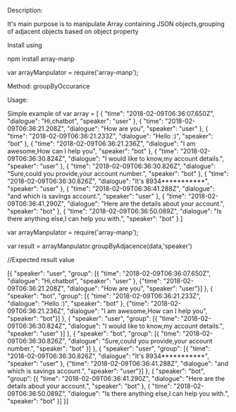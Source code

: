 Description:

It's main purpose is to manipulate Array containing JSON objects,grouping of adjacent objects based on object property

Install using

npm install array-manp

var arrayManpulator = require('array-manp');

Method:
groupByOccurance

Usage:

Simple example of
var array = [
                {
                    "time": "2018-02-09T06:36:07.650Z",
                    "dialogue": "Hi,chatbot",
                    "speaker": "user"
                },
                {
                    "time": "2018-02-09T06:36:21.208Z",
                    "dialogue": "How are you",
                    "speaker": "user"
                },
                {
                    "time": "2018-02-09T06:36:21.233Z",
                    "dialogue": "Hello :)",
                    "speaker": "bot"
                },
                {
                    "time": "2018-02-09T06:36:21.236Z",
                    "dialogue": "I am awesome,How can I help you",
                    "speaker": "bot"
                },
                {
                    "time": "2018-02-09T06:36:30.824Z",
                    "dialogue": "I would like to know,my account details.",
                    "speaker": "user"
                },
                {
                    "time": "2018-02-09T06:36:30.826Z",
                    "dialogue": "Sure,could you provide,your account number.",
                    "speaker": "bot"
                },
                {
                    "time": "2018-02-09T06:36:30.826Z",
                    "dialogue": "It's 8934***********",
                    "speaker": "user"
                },
                {
                    "time": "2018-02-09T06:36:41.288Z",
                    "dialogue": "and which is savings account.",
                    "speaker": "user"
                },
                {
                    "time": "2018-02-09T06:36:41.290Z",
                    "dialogue": "Here are the details about your account.",
                    "speaker": "bot"
                },
                {
                    "time": "2018-02-09T06:36:50.089Z",
                    "dialogue": "Is there anything else,I can help you with.",
                    "speaker": "bot"
                }
            ]

var arrayManpulator = require('array-manp');

var result = arrayManpulator.groupByAdjacence(data,'speaker')

//Expected result value

 [{
    "speaker": "user",
    "group": [{
        "time": "2018-02-09T06:36:07.650Z",
        "dialogue": "Hi,chatbot",
        "speaker": "user"
    }, {"time": "2018-02-09T06:36:21.208Z", "dialogue": "How are you", "speaker": "user"}]
}, {
    "speaker": "bot",
    "group": [{
        "time": "2018-02-09T06:36:21.233Z",
        "dialogue": "Hello :)",
        "speaker": "bot"
    }, {"time": "2018-02-09T06:36:21.236Z", "dialogue": "I am awesome,How can I help you", "speaker": "bot"}]
}, {
    "speaker": "user",
    "group": [{
        "time": "2018-02-09T06:36:30.824Z",
        "dialogue": "I would like to know,my account details.",
        "speaker": "user"
    }]
}, {
    "speaker": "bot",
    "group": [{
        "time": "2018-02-09T06:36:30.826Z",
        "dialogue": "Sure,could you provide,your account number.",
        "speaker": "bot"
    }]
}, {
    "speaker": "user",
    "group": [{
        "time": "2018-02-09T06:36:30.826Z",
        "dialogue": "It's 8934***********",
        "speaker": "user"
    }, {"time": "2018-02-09T06:36:41.288Z", "dialogue": "and which is savings account.", "speaker": "user"}]
}, {
    "speaker": "bot",
    "group": [{
        "time": "2018-02-09T06:36:41.290Z",
        "dialogue": "Here are the details about your account.",
        "speaker": "bot"
    }, {
        "time": "2018-02-09T06:36:50.089Z",
        "dialogue": "Is there anything else,I can help you with.",
        "speaker": "bot"
    }]
}]